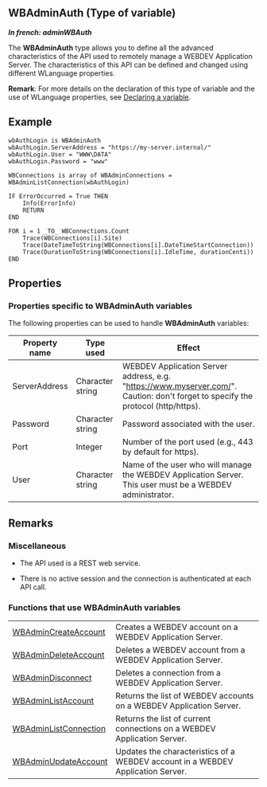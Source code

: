 
## WBAdminAuth (Type of variable)

***In french: adminWBAuth***
			
				



<a name="XUse"></a>
<a name="Use"></a>
<a name="description"></a>
The **WBAdminAuth** type allows you to define all the advanced characteristics of the API used to remotely manage a WEBDEV Application Server. The characteristics of this API can be defined and changed using different WLanguage properties. 

**Remark**: For more details on the declaration of this type of variable and the use of WLanguage properties, see [Declaring a variable](../Motscles/1514032.md).
<a name="Example1"></a>
<a name="sample_code"></a>

## Example


```wl
wbAuthLogin is WBAdminAuth
wbAuthLogin.ServerAddress = "https://my-server.internal/"
wbAuthLogin.User = "WWW\DATA"
wbAuthLogin.Password = "www"

WBConnections is array of WBAdminConnections = WBAdminListConnection(wbAuthLogin)

IF ErrorOccurred = True THEN
	Info(ErrorInfo)
	RETURN
END

FOR i = 1 _TO_ WBConnections.Count  
	Trace(WBConnections[i].Site)
	Trace(DateTimeToString(WBConnections[i].DateTimeStartConnection))
	Trace(DurationToString(WBConnections[i].IdleTime, durationCenti))
END
```





<a name="PROPS"></a>

## Properties


### Properties specific to WBAdminAuth variables
<a name="properties_specific_wbadminauth_variables_ELTPARAGRAPHE000026"></a>

The following properties can be used to handle **WBAdminAuth** variables:

| Property name | Type used | Effect |
| --- | --- | --- |
| ServerAddress | Character string | WEBDEV Application Server address, e.g. "https://www.myserver.com/". <br>Caution: don't forget to specify the protocol (http/https).  |
| Password | Character string | Password associated with the user. |
| Port | Integer | Number of the port used (e.g., 443 by default for https). |
| User | Character string | Name of the user who will manage the WEBDEV Application Server. This user must be a WEBDEV administrator. |


<a name="NOTE0"></a>

## Remarks
<a name="NOTE0_1"></a>


### Miscellaneous
<a name="miscellaneous_ELTPARAGRAPHE000069"></a>

- The API used is a REST web service. 

- There is no active session and the connection is authenticated at each API call. 



<a name="NOTE0_2"></a>


### Functions that use WBAdminAuth variables
<a name="functions_that_use_wbadminauth_variables_ELTPARAGRAPHE000077"></a>




|   |   |
| --- | --- |
| [WBAdminCreateAccount](../WDLang2/1410089450.md) | Creates a WEBDEV account on a WEBDEV Application Server. |
| [WBAdminDeleteAccount](../WDLang2/1410089472.md) | Deletes a WEBDEV account from a WEBDEV Application Server. |
| [WBAdminDisconnect](../WDLang2/1410089343.md) | Deletes a connection from a WEBDEV Application Server. |
| [WBAdminListAccount](../WDLang2/1410089449.md) | Returns the list of WEBDEV accounts on a WEBDEV Application Server. |
| [WBAdminListConnection](../WDLang2/1410089342.md) | Returns the list of current connections on a WEBDEV Application Server. |
| [WBAdminUpdateAccount](../WDLang2/1410089471.md) | Updates the characteristics of a WEBDEV account in a WEBDEV Application Server. |






